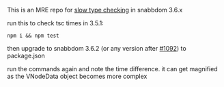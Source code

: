 This is an MRE repo for [slow type checking](https://github.com/snabbdom/snabbdom/issues/1114) in snabbdom 3.6.x

run this to check tsc times in 3.5.1:
```
npm i && npm test
```

then upgrade to snabbdom 3.6.2 (or any version after [#1092](https://github.com/snabbdom/snabbdom/pull/1092)) to package.json

run the commands again and note the time difference. it can get magnified as the VNodeData object becomes more complex
